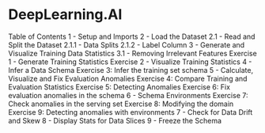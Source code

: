 # DeepLearning.AI
Table of Contents 1 - Setup and Imports 2 - Load the Dataset 2.1 - Read and Split the Dataset 2.1.1 - Data Splits 2.1.2 - Label Column 3 - Generate and Visualize Training Data Statistics 3.1 - Removing Irrelevant Features Exercise 1 - Generate Training Statistics Exercise 2 - Visualize Training Statistics 4 - Infer a Data Schema Exercise 3: Infer the training set schema 5 - Calculate, Visualize and Fix Evaluation Anomalies Exercise 4: Compare Training and Evaluation Statistics Exercise 5: Detecting Anomalies Exercise 6: Fix evaluation anomalies in the schema 6 - Schema Environments Exercise 7: Check anomalies in the serving set Exercise 8: Modifying the domain Exercise 9: Detecting anomalies with environments 7 - Check for Data Drift and Skew 8 - Display Stats for Data Slices 9 - Freeze the Schema

